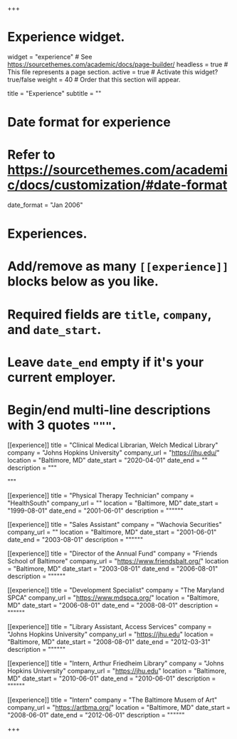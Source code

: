 +++
# Experience widget.
widget = "experience"  # See https://sourcethemes.com/academic/docs/page-builder/
headless = true  # This file represents a page section.
active = true  # Activate this widget? true/false
weight = 40  # Order that this section will appear.

title = "Experience"
subtitle = ""

# Date format for experience
#   Refer to https://sourcethemes.com/academic/docs/customization/#date-format
date_format = "Jan 2006"

# Experiences.
#   Add/remove as many `[[experience]]` blocks below as you like.
#   Required fields are `title`, `company`, and `date_start`.
#   Leave `date_end` empty if it's your current employer.
#   Begin/end multi-line descriptions with 3 quotes `"""`.
[[experience]]
  title = "Clinical Medical Librarian, Welch Medical Library"
  company = "Johns Hopkins University"
  company_url = "https://jhu.edu/"
  location = "Baltimore, MD"
  date_start = "2020-04-01"
  date_end = ""
  description = """

  """

 [[experience]]
  title = "Physical Therapy Technician"
  company = "HealthSouth"
  company_url = ""
  location = "Baltimore, MD"
  date_start = "1999-08-01"
  date_end = "2001-06-01"
  description = """"""

 [[experience]]
  title = "Sales Assistant"
  company = "Wachovia Securities"
  company_url = ""
  location = "Baltimore, MD"
  date_start = "2001-06-01"
  date_end = "2003-08-01"
  description = """""" 

 [[experience]]
  title = "Director of the Annual Fund"
  company = "Friends School of Baltimore"
  company_url = "https://www.friendsbalt.org/"
  location = "Baltimore, MD"
  date_start = "2003-08-01"
  date_end = "2006-08-01"
  description = """"""

 [[experience]]
  title = "Development Specialist"
  company = "The Maryland SPCA"
  company_url = "https://www.mdspca.org/"
  location = "Baltimore, MD"
  date_start = "2006-08-01"
  date_end = "2008-08-01"
  description = """"""

  
[[experience]]
  title = "Library Assistant, Access Services"
  company = "Johns Hopkins University"
  company_url = "https://jhu.edu"
  location = "Baltimore, MD"
  date_start = "2008-08-01"
  date_end = "2012-03-31"
  description = """"""
 
 [[experience]]
  title = "Intern, Arthur Friedheim Library"
  company = "Johns Hopkins University"
  company_url = "https://jhu.edu"
  location = "Baltimore, MD"
  date_start = "2010-06-01"
  date_end = "2010-06-01"
  description = """"""
 
 [[experience]]
  title = "Intern"
  company = "The Baltimore Musem of Art"
  company_url = "https://artbma.org/"
  location = "Baltimore, MD"
  date_start = "2008-06-01"
  date_end = "2012-06-01"
  description = """"""
 

+++
